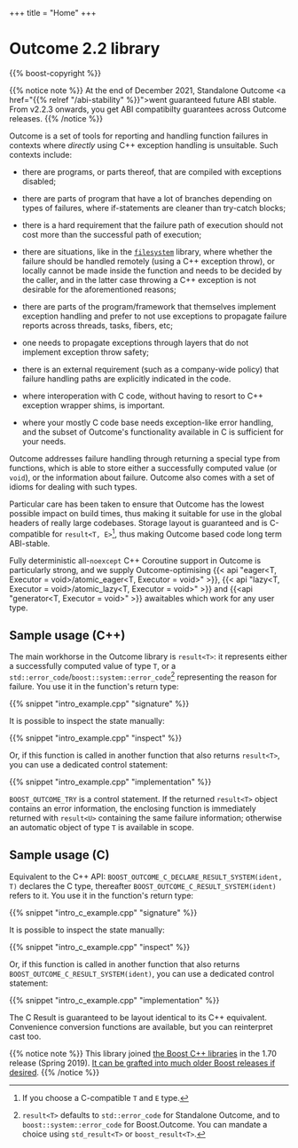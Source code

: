 +++
title = "Home"
+++

# Outcome 2.2 library

{{% boost-copyright %}}

{{% notice note %}}
At the end of December 2021, Standalone Outcome
<a href="{{% relref "/abi-stability" %}}">went guaranteed future ABI stable</a>.
From v2.2.3 onwards, you get ABI compatibilty guarantees across Outcome releases.
{{% /notice %}}

Outcome is a set of tools for reporting and handling function failures in contexts where *directly* using C++ exception handling is unsuitable. Such contexts include:

  - there are programs, or parts thereof, that are compiled with exceptions disabled;

  - there are parts of program that have a lot of branches depending on types of failures,
    where if-statements are cleaner than try-catch blocks;

  - there is a hard requirement that the failure path of execution should not cost more than the successful path of execution;

  - there are situations, like in the [`filesystem`](http://www.boost.org/doc/libs/release/libs/filesystem/doc/index.htm) library, where whether the failure should be handled remotely
    (using a C++ exception throw), or locally cannot be made inside the function and needs to be decided by the caller,
    and in the latter case throwing a C++ exception is not desirable for the aforementioned reasons;

  - there are parts of the program/framework that themselves implement exception handling and prefer
    to not use exceptions to propagate failure reports across threads, tasks, fibers, etc;

  - one needs to propagate exceptions through layers that do not implement exception throw safety;

  - there is an external requirement (such as a company-wide policy) that failure handling paths are explicitly indicated in the code.

  - where interoperation with C code, without having to resort to C++ exception wrapper shims, is important.

  - where your mostly C code base needs exception-like error handling, and the subset of Outcome's functionality available in C is sufficient for your needs.

Outcome addresses failure handling through returning a special type from functions, which is able to store either a successfully computed value (or `void`), or the information about failure. Outcome also comes with a set of idioms for dealing with such types.

Particular care has been taken to ensure that Outcome has the lowest possible impact on build times,
thus making it suitable for use in the global headers of really large codebases. Storage layout is
guaranteed and is C-compatible for `result<T, E>`[^1], thus making Outcome based code long term ABI-stable.

Fully deterministic all-`noexcept` C++ Coroutine support in Outcome is particularly strong, and we
supply Outcome-optimising {{< api "eager<T, Executor = void>/atomic_eager<T, Executor = void>" >}}, {{< api "lazy<T, Executor = void>/atomic_lazy<T, Executor = void>" >}}
and {{<api "generator<T, Executor = void>" >}} awaitables which work for any user type.

## Sample usage (C++)

The main workhorse in the Outcome library is `result<T>`: it represents either a successfully computed value of type `T`, or a `std::error_code`/`boost::system::error_code`[^2] representing the reason for failure. You use it in the function's return type:

{{% snippet "intro_example.cpp" "signature" %}}

It is possible to inspect the state manually:

{{% snippet "intro_example.cpp" "inspect" %}}

Or, if this function is called in another function that also returns `result<T>`, you can use a dedicated control statement:

{{% snippet "intro_example.cpp" "implementation" %}}

`BOOST_OUTCOME_TRY` is a control statement. If the returned `result<T>` object contains an error information, the enclosing function is immediately returned with `result<U>` containing the same failure information; otherwise an automatic object of type `T`
is available in scope.

## Sample usage \(C)

Equivalent to the C++ API: `BOOST_OUTCOME_C_DECLARE_RESULT_SYSTEM(ident, T)` declares the C type, thereafter `BOOST_OUTCOME_C_RESULT_SYSTEM(ident)` refers to it. You use it in the function's return type:

{{% snippet "intro_c_example.cpp" "signature" %}}

It is possible to inspect the state manually:

{{% snippet "intro_c_example.cpp" "inspect" %}}

Or, if this function is called in another function that also returns `BOOST_OUTCOME_C_RESULT_SYSTEM(ident)`, you can use a dedicated control statement:

{{% snippet "intro_c_example.cpp" "implementation" %}}

The C Result is guaranteed to be layout identical to its C++ equivalent. Convenience conversion functions are available, but you can reinterpret cast too.

{{% notice note %}}
This library joined [the Boost C++ libraries](https://www.boost.org/doc/libs/develop/libs/outcome/doc/html/index.html) in the 1.70 release (Spring 2019). [It can be grafted into much older Boost releases if desired](https://github.com/boostorg/outcome).
{{% /notice %}}

[^1]: If you choose a C-compatible `T` and `E` type.

[^2]: `result<T>` defaults to `std::error_code` for Standalone Outcome, and to `boost::system::error_code` for Boost.Outcome. You can mandate a choice using `std_result<T>` or `boost_result<T>`.
